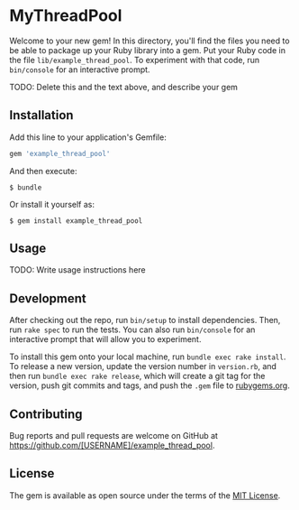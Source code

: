 # MyThreadPool

Welcome to your new gem! In this directory, you'll find the files you need to be able to package up your Ruby library into a gem. Put your Ruby code in the file `lib/example_thread_pool`. To experiment with that code, run `bin/console` for an interactive prompt.

TODO: Delete this and the text above, and describe your gem

## Installation

Add this line to your application's Gemfile:

```ruby
gem 'example_thread_pool'
```

And then execute:

    $ bundle

Or install it yourself as:

    $ gem install example_thread_pool

## Usage

TODO: Write usage instructions here

## Development

After checking out the repo, run `bin/setup` to install dependencies. Then, run `rake spec` to run the tests. You can also run `bin/console` for an interactive prompt that will allow you to experiment.

To install this gem onto your local machine, run `bundle exec rake install`. To release a new version, update the version number in `version.rb`, and then run `bundle exec rake release`, which will create a git tag for the version, push git commits and tags, and push the `.gem` file to [rubygems.org](https://rubygems.org).

## Contributing

Bug reports and pull requests are welcome on GitHub at https://github.com/[USERNAME]/example_thread_pool.


## License

The gem is available as open source under the terms of the [MIT License](http://opensource.org/licenses/MIT).

